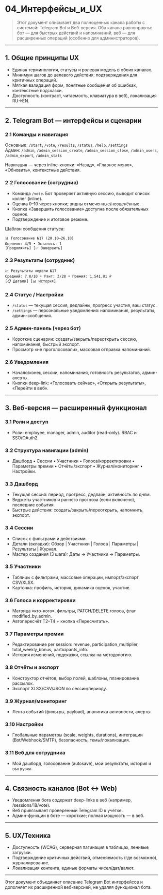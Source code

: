 # 04_Интерфейсы_и_UX

> Этот документ описывает два полноценных канала работы с системой: Telegram Bot и Веб-версия. Оба канала равноправны: бот — для быстрых действий и напоминаний, веб — для расширенных операций (особенно для администраторов).

---

## 1. Общие принципы UX

- Единая терминология, статусы и ролевая модель в обоих каналах.
- Минимум шагов до целевого действия; подтверждения для критичных операций.
- Мягкая валидация форм, понятные сообщения об ошибках, контекстные подсказки.
- Доступность (контраст, читаемость, клавиатура в веб), локализация RU→EN.

---

## 2. Telegram Bot — интерфейсы и сценарии

### 2.1 Команды и навигация

Основные: `/start`, `/vote`, `/results`, `/status`, `/help`, `/settings`  
Админ: `/admin`, `/admin_session_create`, `/admin_session_close`, `/admin_users`, `/admin_export`, `/admin_stats`

Навигация — через inline-кнопки: «Назад», «Главное меню», «Обновить», контекстные действия.

### 2.2 Голосование (сотрудник)

- Команда `/vote`. Бот проверяет активную сессию, выводит список коллег (inline).
- Оценка 0–10 через кнопки; видны отмеченные/неоценённые.
- Кнопка «Завершить голосование» доступна после обязательных оценок.
- Подтверждение и итоговое резюме.

Шаблон сообщения статуса:
```
📊 Голосование №17 (20.10–26.10)
Оценено: 4/5 • Осталось: 1
[Продолжить] [✅ Завершить]
```

### 2.3 Результаты (сотрудник)
```
📈 Результаты недели №17
Средний: 7.8/10 • Ранг: 3/28 • Премия: 1,541.81 ₽
[📋 Детали] [📊 История]
```

### 2.4 Статус / Настройки
- `/status` — текущая сессия, дедлайны, прогресс участия, ваш статус.
- `/settings` — персональные уведомления: напоминания, результаты, админ-сообщения.

### 2.5 Админ-панель (через бот)
- Короткие сценарии: создать/закрыть/переоткрыть сессию, напоминания, быстрый экспорт.
- Просмотр «не проголосовали», массовая отправка напоминаний.

### 2.6 Уведомления
- Начало/конец сессии, напоминания, готовность результатов, админ-алерты.
- Кнопки deep-link: «Голосовать сейчас», «Открыть результаты», «Перейти в веб».

---

## 3. Веб-версия — расширенный функционал

### 3.1 Роли и доступ
- Роли: employee, manager, admin, auditor (read-only). RBAC и SSO/OAuth2.

### 3.2 Структура навигации (admin)
- Дашборд • Сессии • Участники • Голоса/корректировки • Параметры премии • Отчёты/экспорт • Журнал/мониторинг • Настройки.

### 3.3 Дашборд
- Текущая сессия: период, прогресс, дедлайн, активность по дням.
- Виджеты участников и раннего прогноза (если включено), последние события.
- Быстрые действия: создать/закрыть/переоткрыть, напомнить, экспорт.

### 3.4 Сессии
- Список с фильтрами и действиями.
- Детали (вкладки): Обзор | Участники | Голоса | Параметры | Результаты | Журнал.
- Мастер создания (3 шага): Даты → Участники → Параметры.

### 3.5 Участники
- Таблицы с фильтрами, массовые операции, импорт/экспорт CSV/XLSX.
- Карточка: профиль, история, динамика оценок, участие.

### 3.6 Голоса и корректировки
- Матрица «кто-кого», фильтры, PATCH/DELETE голоса, флаг modified_by_admin.
- Автопересчёт T2–T4 + кнопка «Пересчитать».

### 3.7 Параметры премии
- Редактирование per session: revenue, participation_multiplier, total_weekly_bonus, participants_info.
- История изменений, подсказки, ссылка на методологию.

### 3.8 Отчёты и экспорт
- Конструктор отчётов, выбор полей, шаблоны, планирование рассылок.
- Экспорт XLSX/CSV/JSON по сессии/периоду.

### 3.9 Журнал/мониторинг
- Лента событий (фильтры, payload), аналитика активности, алерты.

### 3.10 Настройки
- Глобальные параметры (scale, weights, durations), интеграции (Bot/Webhook/SMTP), безопасность, темы/локализация.

### 3.11 Веб для сотрудника
- Мой дашборд, голосование (autosave), мои результаты, история и выгрузка.

---

## 4. Связность каналов (Bot ↔ Web)
- Уведомления бота содержат deep-links в веб (например, /sessions/18/vote).
- Веб привязывает проверенный Telegram ID к учётке.
- Админ-функции в боте — короткие; полная мощность — в веб.

---

## 5. UX/Техника
- Доступность (WCAG), серверная пагинация в таблицах, ленивые загрузки.
- Подтверждение критичных действий, отменяемость (где возможно), журналирование.
- Локализация контента, единые форматы чисел/дат/валют.

---

Этот документ объединяет описание Telegram Bot интерфейсов и дополняет их расширенной веб-версией, не удаляя функционал бота.